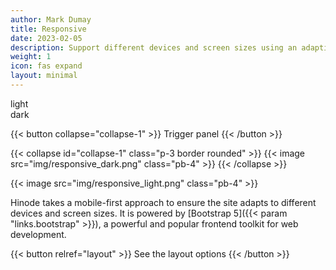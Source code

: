```yaml
---
author: Mark Dumay
title: Responsive
date: 2023-02-05
description: Support different devices and screen sizes using an adaptive approach.
weight: 1
icon: fas expand
layout: minimal
---
```


<div data-bs-theme="light">
light
</div>

<div data-bs-theme="dark">
dark
</div>

{{< button collapse="collapse-1" >}}
    Trigger panel
{{< /button >}}

{{< collapse id="collapse-1" class="p-3 border rounded" >}}
{{< image src="img/responsive_dark.png" class="pb-4" >}}
{{< /collapse >}}

{{< image src="img/responsive_light.png" class="pb-4" >}}



Hinode takes a mobile-first approach to ensure the site adapts to different devices and screen sizes. It is powered by [Bootstrap 5]({{< param "links.bootstrap" >}}), a powerful and popular frontend toolkit for web development.

{{< button relref="layout" >}}
    See the layout options
{{< /button >}}
